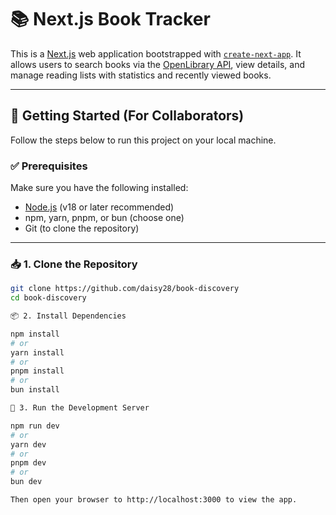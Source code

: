 <!-- This is a [Next.js](https://nextjs.org) project bootstrapped with [`create-next-app`](https://nextjs.org/docs/app/api-reference/cli/create-next-app).

## Getting Started




Second, run the development server:

```bash
npm run dev
# or
yarn dev
# or
pnpm dev
# or
bun dev
```

Open [http://localhost:3000](http://localhost:3000) with your browser to see the result.

You can start editing the page by modifying `app/page.tsx`. The page auto-updates as you edit the file.

This project uses [`next/font`](https://nextjs.org/docs/app/building-your-application/optimizing/fonts) to automatically optimize and load [Geist](https://vercel.com/font), a new font family for Vercel.

## Learn More

To learn more about Next.js, take a look at the following resources:

- [Next.js Documentation](https://nextjs.org/docs) - learn about Next.js features and API.
- [Learn Next.js](https://nextjs.org/learn) - an interactive Next.js tutorial.

You can check out [the Next.js GitHub repository](https://github.com/vercel/next.js) - your feedback and contributions are welcome!

## Deploy on Vercel

The easiest way to deploy your Next.js app is to use the [Vercel Platform](https://vercel.com/new?utm_medium=default-template&filter=next.js&utm_source=create-next-app&utm_campaign=create-next-app-readme) from the creators of Next.js.

Check out our [Next.js deployment documentation](https://nextjs.org/docs/app/building-your-application/deploying) for more details. -->

# 📚 Next.js Book Tracker

This is a [Next.js](https://nextjs.org) web application bootstrapped with [`create-next-app`](https://nextjs.org/docs/app/api-reference/cli/create-next-app). It allows users to search books via the [OpenLibrary API](https://openlibrary.org/developers/api), view details, and manage reading lists with statistics and recently viewed books.

---

## 🚀 Getting Started (For Collaborators)

Follow the steps below to run this project on your local machine.

### ✅ Prerequisites

Make sure you have the following installed:

- [Node.js](https://nodejs.org/) (v18 or later recommended)
- npm, yarn, pnpm, or bun (choose one)
- Git (to clone the repository)

---

### 📥 1. Clone the Repository

```bash
git clone https://github.com/daisy28/book-discovery
cd book-discovery

📦 2. Install Dependencies

npm install
# or
yarn install
# or
pnpm install
# or
bun install

🧪 3. Run the Development Server

npm run dev
# or
yarn dev
# or
pnpm dev
# or
bun dev

Then open your browser to http://localhost:3000 to view the app.
